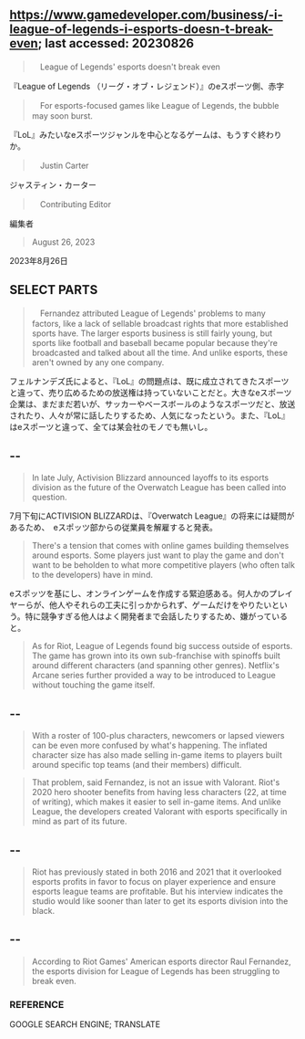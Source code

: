 ## https://www.gamedeveloper.com/business/-i-league-of-legends-i-esports-doesn-t-break-even; last accessed: 20230826

>　League of Legends' esports doesn't break even

『League of Legends （リーグ・オブ・レジェンド）』のeスポーツ側、赤字

>　For esports-focused games like League of Legends, the bubble may soon burst.

『LoL』みたいなeスポーツジャンルを中心となるゲームは、もうすぐ終わりか。

>　Justin Carter

ジャスティン・カーター

>　Contributing Editor

編集者

> August 26, 2023

2023年8月26日

## SELECT PARTS

>　Fernandez attributed League of Legends' problems to many factors, like a lack of sellable broadcast rights that more established sports have. The larger esports business is still fairly young, but sports like football and baseball became popular because they're broadcasted and talked about all the time. And unlike esports, these aren't owned by any one company.

フェルナンデズ氏によると、『LoL』の問題点は、既に成立されてきたスポーツと違って、売り広めるための放送権は持っていないことだと。大きなeスポーツ企業は、まだまだ若いが、サッカーやベースボールのようなスポーツだと、放送されたり、人々が常に話したりするため、人気になったという。また、『LoL』はeスポーツと違って、全ては某会社のモノでも無いし。

## --

> In late July, Activision Blizzard announced layoffs to its esports division as the future of the Overwatch League has been called into question. 

7月下旬にACTIVISION BLIZZARDは、『Overwatch League』の将来には疑問があるため、　eスポッツ部からの従業員を解雇すると発表。

> There's a tension that comes with online games building themselves around esports. Some players just want to play the game and don't want to be beholden to what more competitive players (who often talk to the developers) have in mind. 

eスポッツを基にし、オンラインゲームを作成する緊迫感ある。何人かのプレイヤーらが、他人やそれらの工夫に引っかかられず、ゲームだけをやりたいという。特に競争すぎる他人はよく開発者まで会話したりするため、嫌がっていると。

> As for Riot, League of Legends found big success outside of esports. The game has grown into its own sub-franchise with spinoffs built around different characters (and spanning other genres). Netflix's Arcane series further provided a way to be introduced to League without touching the game itself. 

## --

> With a roster of 100-plus characters, newcomers or lapsed viewers can be even more confused by what's happening. The inflated character size has also made selling in-game items to players built around specific top teams (and their members) difficult. 

> That problem, said Fernandez, is not an issue with Valorant. Riot's 2020 hero shooter benefits from having less characters (22, at time of writing), which makes it easier to sell in-game items. And unlike League, the developers created Valorant with esports specifically in mind as part of its future.

## --

> Riot has previously stated in both 2016 and 2021 that it overlooked esports profits in favor to focus on player experience and ensure esports league teams are profitable. But his interview indicates the studio would like sooner than later to get its esports division into the black.

## --

> According to Riot Games' American esports director Raul Fernandez, the esports division for League of Legends has been struggling to break even.

### REFERENCE

GOOGLE SEARCH ENGINE; TRANSLATE
